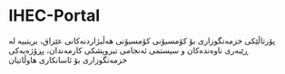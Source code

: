 # IHEC-Portal
پۆرتاڵێکی خزمەتگوزاری بۆ کۆمسیۆنی  کۆمسیۆنی هەڵبژاردنەکانی عێراق، بریتییە لە ڕێبەری ناوەندەکان و سیستمی ئەنجامی تیروپشکی کارمەندان، پڕۆژەیەکی خزمەتگوزاری بۆ ئاسانکاری هاوڵاتیان
